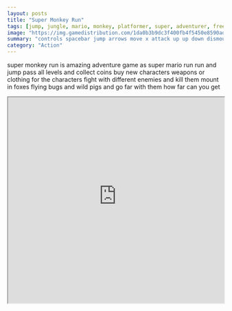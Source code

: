 ```yaml
---
layout: posts
title: "Super Monkey Run"
tags: [jump, jungle, mario, monkey, platformer, super, adventurer, free, online, games, oyna, game, free, games, play, play, games]
image: "https://img.gamedistribution.com/1da0b3b9dc3f400fb4f5450e8590ad6e-512x384.jpeg"
summary: "controls spacebar jump arrows move x attack up up down dismount  free online games oyna game free games play play games"
category: "Action"
---
```


super monkey run is amazing adventure game as super mario run run and jump pass all levels and collect coins buy new characters weapons or clothing for the characters fight with different enemies and kill them mount in foxes flying bugs and wild pigs and go far with them how far can you get

<iframe width="100%" height="480px;" src="https://html5.gamedistribution.com/1da0b3b9dc3f400fb4f5450e8590ad6e/"></iframe>